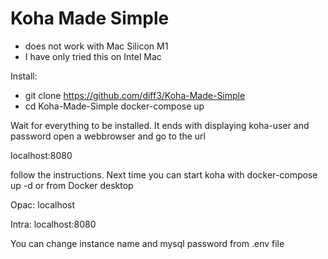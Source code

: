 # Koha Made Simple

- does not work with Mac Silicon M1
- I have only tried this on Intel Mac

Install:
- git clone https://github.com/diff3/Koha-Made-Simple
- cd Koha-Made-Simple
docker-compose up

Wait for everything to be installed. It ends with displaying koha-user and password
open a webbrowser and go to the url

localhost:8080

follow the instructions. Next time you can start koha with docker-compose up -d or from Docker desktop

Opac: localhost

Intra: localhost:8080

You can change instance name and mysql password from .env file
